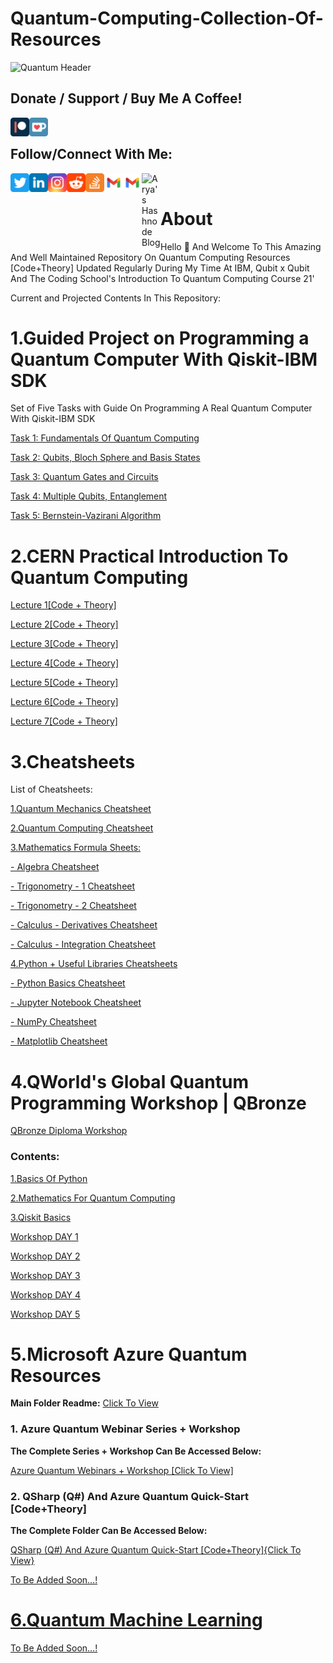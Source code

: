 # Quantum-Computing-Collection-Of-Resources
![Quantum Header](https://github.com/aryashah2k/Quantum-Computing-Collection-Of-Resources/blob/main/assets/Quantum%20Header.png)

## Donate / Support / Buy Me A Coffee!

<a href="https://www.patreon.com/bePatron?u=45451225">
<img align="left" alt="Arya Shah | Patreon" width="30px" src="https://github.com/edent/SuperTinyIcons/blob/master/images/svg/patreon.svg" />
</a>	

<a href="https://ko-fi.com/aryashah">
<img align="left" alt="Arya Shah | Ko-Fi" width="30px" src="https://github.com/edent/SuperTinyIcons/blob/master/images/svg/ko-fi.svg" />
</a>
<br>
	
## Follow/Connect With Me:
	
<a href="https://twitter.com/aryashah2k">
  <img align="left" alt="Arya Shah | Twitter" width="30px" src="https://github.com/edent/SuperTinyIcons/blob/master/images/svg/twitter.svg" />
</a>
<a href="https://www.linkedin.com/in/arya--shah/">
  <img align="left" alt="Arya's LinkedIn" width="30px" src="https://github.com/edent/SuperTinyIcons/blob/master/images/svg/linkedin.svg" />
</a>
<a href="https://www.instagram.com/arya_shah_00/">
  <img align="left" alt="Arya's Instagram" width="30px" src="https://github.com/edent/SuperTinyIcons/blob/master/images/svg/instagram.svg" />
</a>
<a href="https://www.reddit.com/user/aryashah2k/">
  <img align="left" alt="Arya's Reddit" width="30px" src="https://github.com/edent/SuperTinyIcons/blob/master/images/svg/reddit.svg" />
</a>
<a href="https://stackoverflow.com/users/13949231/aryashah2k">
  <img align="left" alt="Arya's Stackoverlfow" width="30px" src="https://github.com/edent/SuperTinyIcons/blob/master/images/svg/stackoverflow.svg" />
</a>
<a href="mailto:aryashah2k@gmail.com">
  <img align="left" alt="Arya's Person Email" width="30px" src="https://github.com/edent/SuperTinyIcons/blob/master/images/svg/gmail.svg" />
</a>
<a href="mailto:arya.shah82@nmims.edu.in">
  <img align="left" alt="Arya's Institute Email" width="30px" src="https://github.com/edent/SuperTinyIcons/blob/master/images/svg/gmail.svg" />
</a>
<a href="https://aryashah.hashnode.dev">
  <img align="left" alt="Arya's Hashnode Blog" width="30px" src="https://github.com/aryashah2k/aryashah2k/blob/main/assets/hashnode.svg" />
</a>
<br>

# About 

Hello 👋 And Welcome To This Amazing And Well Maintained Repository On Quantum Computing Resources [Code+Theory] Updated Regularly During My Time At IBM, Qubit x Qubit And The Coding School's Introduction To Quantum Computing Course 21'

Current and Projected Contents In This Repository:

# 1.Guided Project on Programming a Quantum Computer With Qiskit-IBM SDK

Set of Five Tasks with Guide On Programming A Real Quantum Computer With Qiskit-IBM SDK
	
<a href="https://github.com/aryashah2k/Quantum-Computing-Collection-Of-Resources/tree/main/Guided%20Project%20-%20Programming%20a%20Quantum%20Computer%20with%20Qiskit%20-%20IBM%20SDK/Task%201">Task 1: Fundamentals Of Quantum Computing</a>

<a href="https://github.com/aryashah2k/Quantum-Computing-Collection-Of-Resources/tree/main/Guided%20Project%20-%20Programming%20a%20Quantum%20Computer%20with%20Qiskit%20-%20IBM%20SDK/Task%202">Task 2: Qubits, Bloch Sphere and Basis States</a>	

<a href="https://github.com/aryashah2k/Quantum-Computing-Collection-Of-Resources/tree/main/Guided%20Project%20-%20Programming%20a%20Quantum%20Computer%20with%20Qiskit%20-%20IBM%20SDK/Task%203">Task 3: Quantum Gates and Circuits</a>	

<a href="https://github.com/aryashah2k/Quantum-Computing-Collection-Of-Resources/tree/main/Guided%20Project%20-%20Programming%20a%20Quantum%20Computer%20with%20Qiskit%20-%20IBM%20SDK/Task%204">Task 4: Multiple Qubits, Entanglement</a>

<a href="https://github.com/aryashah2k/Quantum-Computing-Collection-Of-Resources/tree/main/Guided%20Project%20-%20Programming%20a%20Quantum%20Computer%20with%20Qiskit%20-%20IBM%20SDK/Task%205">Task 5: Bernstein-Vazirani Algorithm</a>

# 2.CERN Practical Introduction To Quantum Computing

<a href="https://github.com/aryashah2k/Quantum-Computing-Collection-Of-Resources/tree/main/CERN%20-%20Practical%20Introduction%20To%20Quantum%20Computing/Lecture%201%20Resources">Lecture 1[Code + Theory]</a>	

<a href="https://github.com/aryashah2k/Quantum-Computing-Collection-Of-Resources/tree/main/CERN%20-%20Practical%20Introduction%20To%20Quantum%20Computing/Lecture%202%20Resources">Lecture 2[Code + Theory]</a>	
	
<a href="https://github.com/aryashah2k/Quantum-Computing-Collection-Of-Resources/tree/main/CERN%20-%20Practical%20Introduction%20To%20Quantum%20Computing/Lecture%203%20Resources">Lecture 3[Code + Theory]</a>

<a href="https://github.com/aryashah2k/Quantum-Computing-Collection-Of-Resources/tree/main/CERN%20-%20Practical%20Introduction%20To%20Quantum%20Computing/Lecture%204%20Resources">Lecture 4[Code + Theory]</a>	

<a href="https://github.com/aryashah2k/Quantum-Computing-Collection-Of-Resources/tree/main/CERN%20-%20Practical%20Introduction%20To%20Quantum%20Computing/Lecture%205%20Resources">Lecture 5[Code + Theory]</a>
	
<a href="https://github.com/aryashah2k/Quantum-Computing-Collection-Of-Resources/tree/main/CERN%20-%20Practical%20Introduction%20To%20Quantum%20Computing/Lecture%206%20Resources">Lecture 6[Code + Theory]</a>

<a href="https://github.com/aryashah2k/Quantum-Computing-Collection-Of-Resources/tree/main/CERN%20-%20Practical%20Introduction%20To%20Quantum%20Computing/Lecture%207%20Resources">Lecture 7[Code + Theory]</a>

# 3.Cheatsheets

List of Cheatsheets:

<a href="https://github.com/aryashah2k/Quantum-Computing-Collection-Of-Resources/tree/main/Topic-Wise%20Cheatsheets/Quantum%20Mechanics%20Cheatsheet">1.Quantum Mechanics Cheatsheet</a>

<a href="https://github.com/aryashah2k/Quantum-Computing-Collection-Of-Resources/tree/main/Topic-Wise%20Cheatsheets/Quantum%20Computing%20Cheatsheet">2.Quantum Computing Cheatsheet</a>

<a href="https://github.com/aryashah2k/Quantum-Computing-Collection-Of-Resources/tree/main/Topic-Wise%20Cheatsheets/Mathematics%20Formula%20Sheets">3.Mathematics Formula Sheets:</a>

<a href="https://github.com/aryashah2k/Quantum-Computing-Collection-Of-Resources/blob/main/Topic-Wise%20Cheatsheets/Mathematics%20Formula%20Sheets/assets/Algebra%20Sheet%20Snip.jpg">- Algebra Cheatsheet</a>

<a href="https://github.com/aryashah2k/Quantum-Computing-Collection-Of-Resources/blob/main/Topic-Wise%20Cheatsheets/Mathematics%20Formula%20Sheets/assets/Trigonometry%20Sheet%20Snip%201.jpg">- Trigonometry - 1 Cheatsheet</a>

<a href="https://github.com/aryashah2k/Quantum-Computing-Collection-Of-Resources/blob/main/Topic-Wise%20Cheatsheets/Mathematics%20Formula%20Sheets/assets/Trigonometry%20Sheet%20Snip%202.jpg">- Trigonometry - 2 Cheatsheet</a>

<a href="https://github.com/aryashah2k/Quantum-Computing-Collection-Of-Resources/blob/main/Topic-Wise%20Cheatsheets/Mathematics%20Formula%20Sheets/assets/Calculus%20Derivatives%20Snip.jpg">- Calculus - Derivatives Cheatsheet</a>

<a href="https://github.com/aryashah2k/Quantum-Computing-Collection-Of-Resources/blob/main/Topic-Wise%20Cheatsheets/Mathematics%20Formula%20Sheets/assets/Calculus%20Integration%20Snip.jpg">- Calculus - Integration Cheatsheet</a>

<a href="https://github.com/aryashah2k/Quantum-Computing-Collection-Of-Resources/tree/main/Topic-Wise%20Cheatsheets/Python%20%2B%20Useful%20Libraries%20Cheatsheets">4.Python + Useful Libraries Cheatsheets</a>

<a href="https://github.com/aryashah2k/Quantum-Computing-Collection-Of-Resources/blob/main/Topic-Wise%20Cheatsheets/Python%20%2B%20Useful%20Libraries%20Cheatsheets/assets/Python%20Basics.jpg">- Python Basics Cheatsheet</a>

<a href="https://github.com/aryashah2k/Quantum-Computing-Collection-Of-Resources/blob/main/Topic-Wise%20Cheatsheets/Python%20%2B%20Useful%20Libraries%20Cheatsheets/assets/Jupyter%20Notebooks.jpg">- Jupyter Notebook Cheatsheet</a>

<a href="https://github.com/aryashah2k/Quantum-Computing-Collection-Of-Resources/blob/main/Topic-Wise%20Cheatsheets/Python%20%2B%20Useful%20Libraries%20Cheatsheets/assets/Numpy.jpg">- NumPy Cheatsheet</a>

<a href="https://github.com/aryashah2k/Quantum-Computing-Collection-Of-Resources/blob/main/Topic-Wise%20Cheatsheets/Python%20%2B%20Useful%20Libraries%20Cheatsheets/assets/Matplotlib.jpg">- Matplotlib Cheatsheet</a>

# 4.QWorld's Global Quantum Programming Workshop | QBronze

<a href="https://github.com/aryashah2k/Quantum-Computing-Collection-Of-Resources/tree/main/QWorld's%20Global%20Quantum%20Programming%20Workshop">QBronze Diploma Workshop</a>

### Contents:

<a href="https://github.com/aryashah2k/Quantum-Computing-Collection-Of-Resources/tree/main/QWorld's%20Global%20Quantum%20Programming%20Workshop/Basics%20Of%20Python">1.Basics Of Python</a>

<a href="https://github.com/aryashah2k/Quantum-Computing-Collection-Of-Resources/tree/main/QWorld's%20Global%20Quantum%20Programming%20Workshop/Mathematics%20For%20Quantum%20Computing">2.Mathematics For Quantum Computing</a>

<a href="https://github.com/aryashah2k/Quantum-Computing-Collection-Of-Resources/tree/main/QWorld's%20Global%20Quantum%20Programming%20Workshop">3.Qiskit Basics</a>

<a href="https://github.com/aryashah2k/Quantum-Computing-Collection-Of-Resources/tree/main/QWorld's%20Global%20Quantum%20Programming%20Workshop/DAY%201">Workshop DAY 1</a>

<a href="https://github.com/aryashah2k/Quantum-Computing-Collection-Of-Resources/tree/main/QWorld's%20Global%20Quantum%20Programming%20Workshop/DAY%202">Workshop DAY 2</a>

<a href="https://github.com/aryashah2k/Quantum-Computing-Collection-Of-Resources/tree/main/QWorld's%20Global%20Quantum%20Programming%20Workshop/DAY%203">Workshop DAY 3</a>

<a href="https://github.com/aryashah2k/Quantum-Computing-Collection-Of-Resources/tree/main/QWorld's%20Global%20Quantum%20Programming%20Workshop/DAY%204">Workshop DAY 4</a>

<a href="https://github.com/aryashah2k/Quantum-Computing-Collection-Of-Resources/tree/main/QWorld's%20Global%20Quantum%20Programming%20Workshop/DAY%205%20%2B%20DAY%206">Workshop DAY 5</a>

# 5.Microsoft Azure Quantum Resources

**Main Folder Readme:** <a href="https://github.com/aryashah2k/Quantum-Computing-Collection-Of-Resources/blob/main/Microsoft%20Azure%20Quantum%20Resources/README.md">Click To View</a>

### 1. Azure Quantum Webinar Series + Workshop

**The Complete Series + Workshop Can Be Accessed Below:**

<a href="https://github.com/aryashah2k/Quantum-Computing-Collection-Of-Resources/blob/main/Microsoft%20Azure%20Quantum%20Resources/Azure%20Quantum%20Webinar%20Series.md">Azure Quantum Webinars + Workshop [Click To View]</a>

### 2. QSharp (Q#) And Azure Quantum Quick-Start [Code+Theory]

**The Complete Folder Can Be Accessed Below:**

<a href="https://github.com/aryashah2k/Quantum-Computing-Collection-Of-Resources/tree/main/Microsoft%20Azure%20Quantum%20Resources/QSharp%20(Q%23)%20And%20Azure%20Quantum%20Quick-Start">QSharp (Q#) And Azure Quantum Quick-Start [Code+Theory]{Click To View}


To Be Added Soon...!


# 6.Quantum Machine Learning

To Be Added Soon...!


